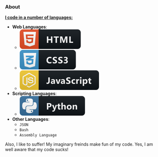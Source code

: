 ### About ###

[**I code in a number of languages:**](https://www.youtube.com/watch?v=dQw4w9WgXcQ)
- **Web Languages**:
  - ![forthebadge](https://github.com/MikeCodesDotNET/ColoredBadges/raw/master/svg/dev/languages/html.svg)
  - ![forthebadge](https://github.com/MikeCodesDotNET/ColoredBadges/raw/master/svg/dev/languages/css3.svg)
  - ![forthebadge](https://github.com/MikeCodesDotNET/ColoredBadges/raw/master/svg/dev/languages/js.svg)
- **Scripting Languages**:
  - ![forthebadge](https://github.com/MikeCodesDotNET/ColoredBadges/raw/master/svg/dev/languages/python.svg)
- **Other Languages**:
  - `JSON`
  - `Bash`
  - `Assembly Language`

Also, I like to suffer! My imaginary freinds make fun of my code. Yes, I am well aware that my code sucks!
